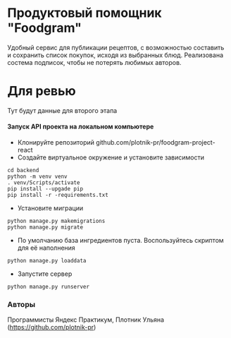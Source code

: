 # Продуктовый помощник "Foodgram"
Удобный сервис для публикации рецептов, с возможностью составить и сохранить список покупок, исходя из выбранных блюд. Реализована состема подписок, чтобы не потерять любимых авторов.

# Для ревью
Тут будут данные для второго этапа

#### Запуск API проекта на локальном компьютере

- Клонируйте репозиторий github.com/plotnik-pr/foodgram-project-react
- Создайте виртуальное окружение и установите зависимости
```
cd backend
python -m venv venv
. venv/Scripts/activate
pip install --upgade pip
pip install -r -requirements.txt
```
- Установите миграции
```
python manage.py makemigrations
python manage.py migrate
```
- По умолчанию база ингредиентов пуста. Воспользуйтесь скриптом для её наполнения
```
python manage.py loaddata
```
- Запустите сервер
```
python manage.py runserver 
```

### Авторы

Программисты Яндекс Практикум, Плотник Ульяна (https://github.com/plotnik-pr)
